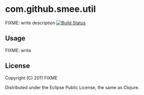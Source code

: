 # com.github.smee.util

FIXME: write description
[![Build Status](https://secure.travis-ci.org/smee/common.png)](http://travis-ci.org/smee/common])
## Usage

FIXME: write

## License

Copyright (C) 2011 FIXME

Distributed under the Eclipse Public License, the same as Clojure.
